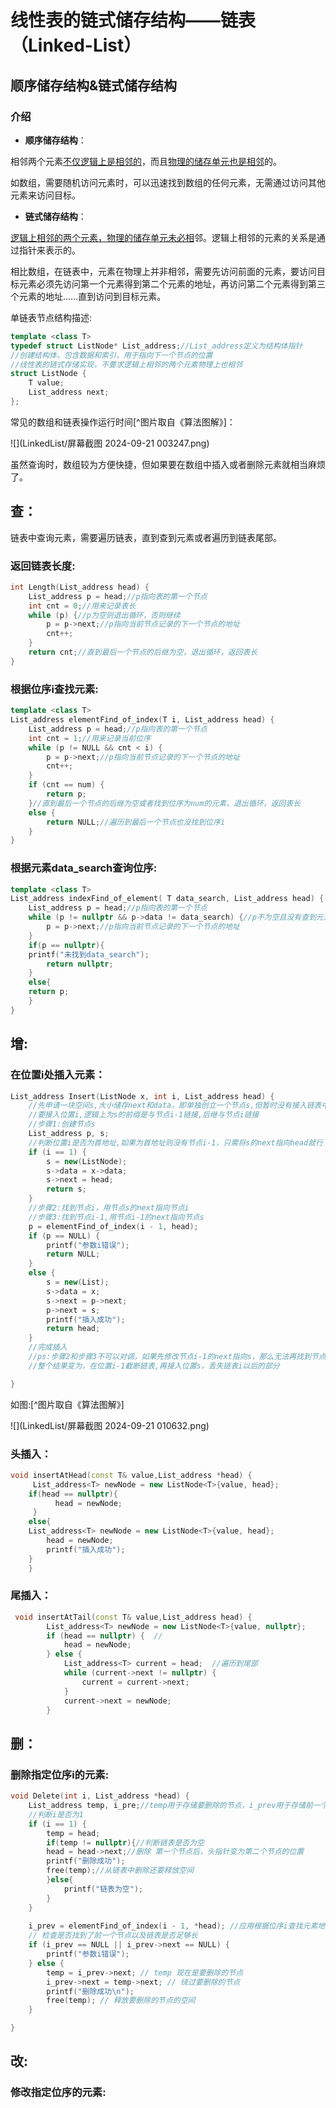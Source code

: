 # **线性表**的**链式**储存结构——**链表**（Linked-List）



## 顺序储存结构&链式储存结构

### 介绍

- **顺序储存结构**：

相邻两个元素<u>不仅逻辑上是相邻的</u>，而且<u>物理的储存单元也是相邻</u>的。

如数组，需要随机访问元素时，可以迅速找到数组的任何元素，无需通过访问其他元素来访问目标。

- **链式储存结构**：

<u>逻辑上相邻的两个元素，物理的储存单元未必相</u>邻。逻辑上相邻的元素的关系是通过指针来表示的。

相比数组，在链表中，元素在物理上并非相邻，需要先访问前面的元素，要访问目标元素必须先访问第一个元素得到第二个元素的地址，再访问第二个元素得到第三个元素的地址......直到访问到目标元素。

单链表节点结构描述:

```c++
template <class T>
typedef struct ListNode* List_address;//List_address定义为结构体指针
//创建结构体，包含数据和索引，用于指向下一个节点的位置
//线性表的链式存储实现，不要求逻辑上相邻的两个元素物理上也相邻
struct ListNode {  
    T value;
    List_address next;
};  
```



常见的数组和链表操作运行时间[^图片取自《算法图解》]：

![](LinkedList/屏幕截图 2024-09-21 003247.png)

虽然查询时，数组较为方便快捷，但如果要在数组中插入或者删除元素就相当麻烦了。

## 查：

链表中查询元素，需要遍历链表，直到查到元素或者遍历到链表尾部。

### **返回链表长度:**

```c++
int Length(List_address head) {
	List_address p = head;//p指向表的第一个节点
	int cnt = 0;//用来记录表长
	while (p) {//p为空则退出循环，否则继续
		p = p->next;//p指向当前节点记录的下一个节点的地址
		cnt++;
	}
	return cnt;//直到最后一个节点的后继为空，退出循环，返回表长
}
```



### **根据位序i查找元素:**

```c++
template <class T>
List_address elementFind_of_index(T i, List_address head) {
	List_address p = head;//p指向表的第一个节点
	int cnt = 1;//用来记录当前位序
	while (p != NULL && cnt < i) {
		p = p->next;//p指向当前节点记录的下一个节点的地址
		cnt++;
	}
	if (cnt == num) {
		return p;
	}//直到最后一个节点的后继为空或者找到位序为num的元素，退出循环，返回表长
	else {
		return NULL;//遍历到最后一个节点也没找到位序i
	}
}
```

### **根据元素data_search查询位序:**

```c++
template <class T>
List_address indexFind_of_element( T data_search, List_address head) {
	List_address p = head;//p指向表的第一个节点
	while (p != nullptr && p->data != data_search) {//p不为空且没有查到元素则继续
		p = p->next;//p指向当前节点记录的下一个节点的地址
	}
    if(p == nullptr){
    printf("未找到data_search");
        return nullptr;
    }
    else{
    return p;
    }
}
```

## **增:**

### **在位置i处插入元素：**

```c++
List_address Insert(ListNode x, int i, List_address head) {
	//先申请一块空间s,大小储存next和data，即单独创立一个节点s,但暂时没有接入链表中
	//要接入位置i,逻辑上为s的前缀是与节点i-1链接,后继与节点i链接
	//步骤1:创建节点s
	List_address p, s;
	//判断位置i是否为首地址,如果为首地址则没有节点i-1，只需将s的next指向head就行
	if (i == 1) {
		s = new(ListNode);
		s->data = x->data;
		s->next = head;
		return s;
	}
	//步骤2:找到节点i，用节点s的next指向节点i
	//步骤3:找到节点i-1,用节点i-1的next指向节点s
	p = elementFind_of_index(i - 1, head);
	if (p == NULL) {
		printf("参数i错误");
		return NULL;
	}
	else {
		s = new(List);
		s->data = x;
		s->next = p->next;
		p->next = s;
		printf("插入成功");
		return head;
	}
	//完成插入
	//ps:步骤2和步骤3不可以对调，如果先修改节点i-1的next指向s，那么无法再找到节点i的位置
	//整个结果变为，在位置i-1截断链表,再接入位置s，丢失链表i以后的部分

}
```

如图:[^图片取自《算法图解》]

![](LinkedList/屏幕截图 2024-09-21 010632.png)

### **头插入：**

```c++
void insertAtHead(const T& value,List_address *head) {  
     List_address<T> newNode = new ListNode<T>{value, head};   
    if(head == nullptr){
          head = newNode;
     }
    else{
    List_address<T> newNode = new ListNode<T>{value, head};  
        head = newNode;  
        printf("插入成功");
    }
    }  
```



### **尾插入：**

```c++
 void insertAtTail(const T& value,List_address head) {  
        List_address<T> newNode = new ListNode<T>{value, nullptr};  
        if (head == nullptr) {  //
            head = newNode;  
        } else {  
            List_address<T> current = head;  //遍历到尾部
            while (current->next != nullptr) {  
                current = current->next;  
            }  
            current->next = newNode;  
        }  
```

## **删：**

### **删除指定位序i的元素:**

```c++
void Delete(int i, List_address *head) {
	List_address temp, i_pre;//temp用于存储要删除的节点，i_prev用于存储前一个节点
	//判断i是否为1
	if (i == 1) {
        temp = head;
        if(temp != nullptr){//判断链表是否为空
		head = head->next;//删除 第一个节点后，头指针变为第二个节点的位置
        printf("删除成功");
		free(temp);//从链表中删除还要释放空间
        }else{
            printf("链表为空");
        }
	}
	
    i_prev = elementFind_of_index(i - 1, *head); //应用根据位序i查找元素地址 
    // 检查是否找到了前一个节点以及链表是否足够长  
    if (i_prev == NULL || i_prev->next == NULL) {  
        printf("参数i错误");  
    } else {  
        temp = i_prev->next; // temp 现在是要删除的节点  
        i_prev->next = temp->next; // 绕过要删除的节点  
        printf("删除成功\n");  
        free(temp); // 释放要删除的节点的空间  
    }  

}
```

## 改:

### 修改指定位序的元素:

```c++
```

